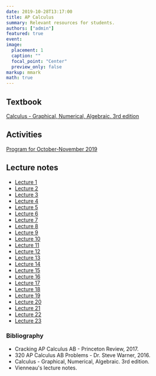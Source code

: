 ```yaml
---
date: 2019-10-28T13:17:00
title: AP Calculus
summary: Relevant resources for students.
authors: ["admin"]
featured: true
event:
image:
  placement: 1
  caption: ""
  focal_point: "Center"
  preview_only: false
markup: mmark
math: true
---
```


## Textbook

[Calculus - Graphical, Numerical, Algebraic. 3rd edition](https://www.amazon.com/Calculus-Graphical-Numerical-Algebraic-3rd/dp/0132014084)

## Activities

[Program for October-November 2019](program.pdf)

## Lecture notes

+ [Lecture 1](lecture1.pdf)
+ [Lecture 2](lecture2.pdf)
+ [Lecture 3](lecture3.pdf)
+ [Lecture 4](lecture4.pdf)
+ [Lecture 5](lecture5.pdf)
+ [Lecture 6](lecture6.pdf)
+ [Lecture 7](lecture7.pdf)
+ [Lecture 8](lecture8.pdf)
+ [Lecture 9](lecture9.pdf)
+ [Lecture 10](lecture10.pdf)
+ [Lecture 11](lecture11.pdf)
+ [Lecture 12](lecture12.pdf)
+ [Lecture 13](lecture13.pdf)
+ [Lecture 14](lecture14.pdf)
+ [Lecture 15](lecture15.pdf)
+ [Lecture 16](lecture16.pdf)
+ [Lecture 17](lecture17.pdf)
+ [Lecture 18](lecture18.pdf)
+ [Lecture 19](lecture19.pdf)
+ [Lecture 20](lecture20.pdf)
+ [Lecture 21](lecture21.pdf)
+ [Lecture 22](lecture22.pdf)
+ [Lecture 23](lecture23.pdf)

### Bibliography

+ Cracking AP Calculus AB - Princeton Review, 2017.
+ 320 AP Calculus AB Problems - Dr. Steve Warner, 2016.
+ Calculus - Graphical, Numerical, Algebraic. 3rd edition.
+ Vienneau's lecture notes.